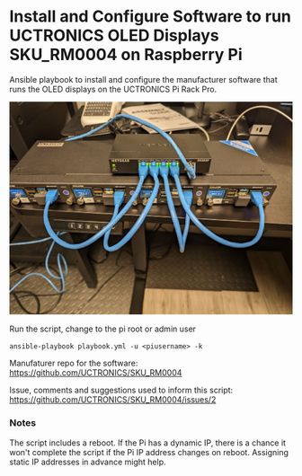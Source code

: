 # Install and Configure Software to run UCTRONICS OLED Displays SKU_RM0004 on Raspberry Pi

Ansible playbook to install and configure the manufacturer software that runs the OLED displays on the UCTRONICS Pi Rack Pro.

![Pi Rack PRO OLEDs Glowing Beautifully](pirackprooleds.jpg "Pi Rack Pro OLEDs Running")

Run the script, change <piusername> to the pi root or admin user
```
ansible-playbook playbook.yml -u <piusername> -k
```

Manufaturer repo for the software: https://github.com/UCTRONICS/SKU_RM0004

Issue, comments and suggestions used to inform this script: https://github.com/UCTRONICS/SKU_RM0004/issues/2

### Notes

The script includes a reboot. If the Pi has a dynamic IP, there is a chance it won't complete the script if the Pi IP address changes on reboot. Assigning static IP addresses in advance might help.
